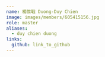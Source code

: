 ```yaml
---
name: 楊惟戰 Duong-Duy Chien 
image: images/members/605415156.jpg 
role: master
aliases:
  - duy chien duong
links:
  github: link_to_github 
---
```

